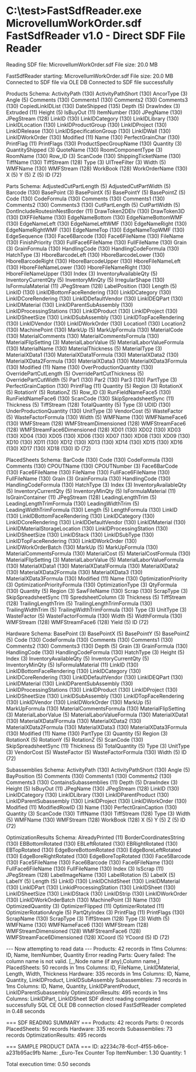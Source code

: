C:\test>FastSdfReader.exe MicrovellumWorkOrder.sdf
FastSdfReader v1.0 - Direct SDF File Reader
============================================
Reading SDF file: MicrovellumWorkOrder.sdf
File size: 20.0 MB

FastSdfReader starting: MicrovellumWorkOrder.sdf
File size: 20.0 MB
Connected to SDF file via OLE DB
Connected to SDF file successfully

Products Schema:
  ActivityPath (130)
  ActivityPathShort (130)
  AncorType (3)
  Angle (5)
  Comments (130)
  Comments1 (130)
  Comments2 (130)
  Comments3 (130)
  CopiedLinkIDList (130)
  DateShipped (135)
  Depth (5)
  DrawIndex (3)
  Extruded (11)
  Height (5)
  IsBuyOut (11)
  ItemNumber (130)
  JPegName (130)
  JPegStream (128)
  LinkID (130)
  LinkIDCategory (130)
  LinkIDLibrary (130)
  LinkIDLocation (130)
  LinkIDProductGroup (130)
  LinkIDProject (130)
  LinkIDRelease (130)
  LinkIDSpecificationGroup (130)
  LinkIDWall (130)
  LinkIDWorkOrder (130)
  Modified (11)
  Name (130)
  PerfectGrainChar (130)
  PrintFlag (11)
  PrintFlags (130)
  ProductSpecGroupName (130)
  Quantity (3)
  QuantityShipped (3)
  QuoteName (130)
  RoomComponentType (3)
  RoomName (130)
  Row_ID (3)
  ScanCode (130)
  ShippingTicketName (130)
  TiffName (130)
  TiffStream (128)
  Type (3)
  UITreeFilter (3)
  Width (5)
  WMFName (130)
  WMFStream (128)
  WorkBook (128)
  WorkOrderName (130)
  X (5)
  Y (5)
  Z (5)
  ID (72)

Parts Schema:
  AdjustedCutPartLength (5)
  AdjustedCutPartWidth (5)
  Barcode (130)
  BasePoint (3)
  BasePointX (5)
  BasePointY (5)
  BasePointZ (5)
  Code (130)
  CodeFormula (130)
  Comments (130)
  Comments1 (130)
  Comments2 (130)
  Comments3 (130)
  CutPartLength (5)
  CutPartWidth (5)
  DontIncludeRoutesinNestBorder (11)
  DrawToken2DElv (130)
  DrawToken3D (130)
  DXFFileName (130)
  EdgeNameBottom (130)
  EdgeNameBottomWMF (130)
  EdgeNameLeft (130)
  EdgeNameLeftWMF (130)
  EdgeNameRight (130)
  EdgeNameRightWMF (130)
  EdgeNameTop (130)
  EdgeNameTopWMF (130)
  EdgeSequence (130)
  Face6Barcode (130)
  Face6FileName (130)
  FileName (130)
  FinishPriority (130)
  FullFace6FileName (130)
  FullFileName (130)
  Grain (3)
  GrainFormula (130)
  HandlingCode (130)
  HandlingCodeFormula (130)
  HatchType (3)
  HboreBarcodeLeft (130)
  HboreBarcodeLower (130)
  HboreBarcodeRight (130)
  HboreBarcodeUpper (130)
  HboreFileNameLeft (130)
  HboreFileNameLower (130)
  HboreFileNameRight (130)
  HboreFileNameUpper (130)
  Index (3)
  InventoryAvailableQty (5)
  InventoryCurrentQty (5)
  InventoryMinQty (5)
  IrregularShape (130)
  IsFormulaMaterial (11)
  JPegStream (128)
  LabelPosition (130)
  Length (5)
  LinkID (130)
  LinkIDBottomFaceRendering (130)
  LinkIDCategory (130)
  LinkIDCoreRendering (130)
  LinkIDDefaultVendor (130)
  LinkIDEQPart (130)
  LinkIDMaterial (130)
  LinkIDParentSubAssembly (130)
  LinkIDProcessingStations (130)
  LinkIDProduct (130)
  LinkIDProject (130)
  LinkIDSheetSize (130)
  LinkIDSubAssembly (130)
  LinkIDTopFaceRendering (130)
  LinkIDVendor (130)
  LinkIDWorkOrder (130)
  Location1 (130)
  Location2 (130)
  MachinePoint (130)
  MarkUp (5)
  MarkUpFormula (130)
  MaterialCode (130)
  MaterialComments (130)
  MaterialCommentsFormula (130)
  MaterialFlipSetting (3)
  MaterialLaborValue (5)
  MaterialLaborValueFormula (130)
  MaterialName (130)
  MaterialThickness (5)
  MaterialType (3)
  MaterialXData1 (130)
  MaterialXData1Formula (130)
  MaterialXData2 (130)
  MaterialXData2Formula (130)
  MaterialXData3 (130)
  MaterialXData3Formula (130)
  Modified (11)
  Name (130)
  OverProductionQuantity (130)
  OverridePartCutLength (5)
  OverridePartCutThickness (5)
  OverridePartCutWidth (5)
  Par1 (130)
  Par2 (130)
  Par3 (130)
  PartType (3)
  PerfectGrainCaption (130)
  PrintFlag (11)
  Quantity (5)
  Region (3)
  RotationX (5)
  RotationY (5)
  RotationZ (5)
  Row_ID (3)
  RunFieldNameFace5 (130)
  RunFieldNameFace6 (130)
  ScanCode (130)
  SkipSpreadsheetSync (11)
  Thickness (5)
  TiffStream (128)
  TotalQuantity (5)
  Type (3)
  UDID (130)
  UnderProductionQuantity (130)
  UnitType (3)
  VendorCost (5)
  WasteFactor (5)
  WasteFactorFormula (130)
  Width (5)
  WMFName (130)
  WMFNameFace6 (130)
  WMFStream (128)
  WMFStreamDimensioned (128)
  WMFStreamFace6 (128)
  WMFStreamFace6Dimensioned (128)
  XD01 (130)
  XD02 (130)
  XD03 (130)
  XD04 (130)
  XD05 (130)
  XD06 (130)
  XD07 (130)
  XD08 (130)
  XD09 (130)
  XD10 (130)
  XD11 (130)
  XD12 (130)
  XD13 (130)
  XD14 (130)
  XD15 (130)
  XD16 (130)
  XD17 (130)
  XD18 (130)
  ID (72)

PlacedSheets Schema:
  BarCode (130)
  Code (130)
  CodeFormula (130)
  Comments (130)
  CPOUTName (130)
  CPOUTNumber (3)
  Face6BarCode (130)
  Face6FileName (130)
  FileName (130)
  FullFace6FileName (130)
  FullFileName (130)
  Grain (3)
  GrainFormula (130)
  HandlingCode (130)
  HandlingCodeFormula (130)
  HatchType (3)
  Index (3)
  InventoryAvailableQty (5)
  InventoryCurrentQty (5)
  InventoryMinQty (5)
  IsFormulaMaterial (11)
  IsGrainContainer (11)
  JPegStream (128)
  LeadingLengthTrim (5)
  LeadingLengthTrimFormula (130)
  LeadingWidthTrim (5)
  LeadingWidthTrimFormula (130)
  Length (5)
  LengthFormula (130)
  LinkID (130)
  LinkIDBottomFaceRendering (130)
  LinkIDCategory (130)
  LinkIDCoreRendering (130)
  LinkIDDefaultVendor (130)
  LinkIDMaterial (130)
  LinkIDMaterialStorageLocation (130)
  LinkIDProcessingStation (130)
  LinkIDSheetSize (130)
  LinkIDStack (130)
  LinkIDSubType (130)
  LinkIDTopFaceRendering (130)
  LinkIDWorkOrder (130)
  LinkIDWorkOrderBatch (130)
  MarkUp (5)
  MarkUpFormula (130)
  MaterialCommentsFormula (130)
  MaterialCost (5)
  MaterialCostFormula (130)
  MaterialFlipSetting (3)
  MaterialLaborValue (5)
  MaterialLaborValueFormula (130)
  MaterialXData1 (130)
  MaterialXData1Formula (130)
  MaterialXData2 (130)
  MaterialXData2Formula (130)
  MaterialXData3 (130)
  MaterialXData3Formula (130)
  Modified (11)
  Name (130)
  OptimizationPriority (3)
  OptimizationPriorityFormula (130)
  OptimizationType (3)
  QtyFormula (130)
  Quantity (5)
  Region (3)
  SawFileName (130)
  Scrap (130)
  ScrapType (3)
  SkipSpreadsheetSync (11)
  SpredsheetColumn (3)
  Thickness (5)
  TiffStream (128)
  TrailingLengthTrim (5)
  TrailingLengthTrimFormula (130)
  TrailingWidthTrim (5)
  TrailingWidthTrimFormula (130)
  Type (3)
  UnitType (3)
  WasteFactor (5)
  WasteFactorFormula (130)
  Width (5)
  WidthFormula (130)
  WMFStream (128)
  WMFStreamFace6 (128)
  Yield (5)
  ID (72)

Hardware Schema:
  BasePoint (3)
  BasePointX (5)
  BasePointY (5)
  BasePointZ (5)
  Code (130)
  CodeFormula (130)
  Comments (130)
  Comments1 (130)
  Comments2 (130)
  Comments3 (130)
  Depth (5)
  Grain (3)
  GrainFormula (130)
  HandlingCode (130)
  HandlingCodeFormula (130)
  HatchType (3)
  Height (5)
  Index (3)
  InventoryAvailableQty (5)
  InventoryCurrentQty (5)
  InventoryMinQty (5)
  IsFormulaMaterial (11)
  LinkID (130)
  LinkIDBottomFaceRendering (130)
  LinkIDCategory (130)
  LinkIDCoreRendering (130)
  LinkIDDefaultVendor (130)
  LinkIDEQPart (130)
  LinkIDMaterial (130)
  LinkIDParentSubAssembly (130)
  LinkIDProcessingStations (130)
  LinkIDProduct (130)
  LinkIDProject (130)
  LinkIDSheetSize (130)
  LinkIDSubAssembly (130)
  LinkIDTopFaceRendering (130)
  LinkIDVendor (130)
  LinkIDWorkOrder (130)
  MarkUp (5)
  MarkUpFormula (130)
  MaterialCommentsFormula (130)
  MaterialFlipSetting (3)
  MaterialLaborValue (5)
  MaterialLaborValueFormula (130)
  MaterialXData1 (130)
  MaterialXData1Formula (130)
  MaterialXData2 (130)
  MaterialXData2Formula (130)
  MaterialXData3 (130)
  MaterialXData3Formula (130)
  Modified (11)
  Name (130)
  PartType (3)
  Quantity (5)
  Region (3)
  RotationX (5)
  RotationY (5)
  RotationZ (5)
  ScanCode (130)
  SkipSpreadsheetSync (11)
  Thickness (5)
  TotalQuantity (5)
  Type (3)
  UnitType (3)
  VendorCost (5)
  WasteFactor (5)
  WasteFactorFormula (130)
  Width (5)
  ID (72)

Subassemblies Schema:
  ActivityPath (130)
  ActivityPathShort (130)
  Angle (5)
  BayPosition (5)
  Comments (130)
  Comments1 (130)
  Comments2 (130)
  Comments3 (130)
  ContainsSubassemblies (11)
  Depth (5)
  DrawIndex (3)
  Height (5)
  IsBuyOut (11)
  JPegName (130)
  JPegStream (128)
  LinkID (130)
  LinkIDCategory (130)
  LinkIDLibrary (130)
  LinkIDParentProduct (130)
  LinkIDParentSubassembly (130)
  LinkIDProject (130)
  LinkIDWorkOrder (130)
  Modified (11)
  ModifiedRowID (3)
  Name (130)
  PerfectGrainCaption (130)
  Quantity (3)
  ScanCode (130)
  TiffName (130)
  TiffStream (128)
  Type (3)
  Width (5)
  WMFName (130)
  WMFStream (128)
  WorkBook (128)
  X (5)
  Y (5)
  Z (5)
  ID (72)

OptimizationResults Schema:
  AlreadyPrinted (11)
  BorderCoordinatesString (130)
  EBBottomRotated (130)
  EBLeftRotated (130)
  EBRightRotated (130)
  EBTopRotated (130)
  EdgeBoreBottomRotated (130)
  EdgeBoreLeftRotated (130)
  EdgeBoreRightRotated (130)
  EdgeBoreTopRotated (130)
  Face5Barcode (130)
  Face5FileName (130)
  Face6Barcode (130)
  Face6FileName (130)
  FullFace6FileName (130)
  FullFileName (130)
  Index (3)
  IsScrap (11)
  JPegStream (128)
  LabelImageName (130)
  LabelRotation (5)
  LabelX (5)
  LabelY (5)
  Length (5)
  LinkID (130)
  LinkIDChildSheet (130)
  LinkIDMaterial (130)
  LinkIDPart (130)
  LinkidProcessingStation (130)
  LinkIDSheet (130)
  LinkIDSheetSize (130)
  LinkIDStack (130)
  LinkIDStrip (130)
  LinkIDWorkOrder (130)
  LinkIDWorkOrderBatch (130)
  MachinePoint (3)
  Name (130)
  OptimizedQuantity (3)
  OptimizerFlipped (11)
  OptimizerRotated (11)
  OptimizerRotationAngle (5)
  PartQtyIndex (3)
  PrintFlag (11)
  PrintFlags (130)
  ScrapName (130)
  ScrapType (3)
  TiffStream (128)
  Type (3)
  Width (5)
  WMFName (130)
  WMFNameFace6 (130)
  WMFStream (128)
  WMFStreamDimensioned (128)
  WMFStreamFace6 (128)
  WMFStreamFace6Dimensioned (128)
  XCoord (5)
  YCoord (5)
  ID (72)

--- Now attempting to read data ---
Products: 42 records in 11ms
  Columns: ID, Name, ItemNumber, Quantity
Error reading Parts: Query failed: The column name is not valid. [,,,Node name (if any),Column name,]
PlacedSheets: 50 records in 1ms
  Columns: ID, FileName, LinkIDMaterial, Length, Width, Thickness
Hardware: 335 records in 1ms
  Columns: ID, Name, Quantity, LinkIDProduct, LinkIDSubAssembly
Subassemblies: 73 records in 1ms
  Columns: ID, Name, Quantity, LinkIDParentProduct, LinkIDParentSubassembly
OptimizationResults: 495 records in 1ms
  Columns: LinkIDPart, LinkIDSheet
SDF direct reading completed successfully
SQL CE OLE DB connection closed
FastSdfReader completed in 0.48 seconds

=== SDF READING SUMMARY ===
Products: 42 records
Parts: 0 records
PlacedSheets: 50 records
Hardware: 335 records
Subassemblies: 73 records
OptimizationResults: 495 records

=== SAMPLE PRODUCT DATA ===
ID: a2234c78-6ccf-4f55-b6ce-a231b95ac9fb
Name: _Euro-Tex Counter Top
ItemNumber: 1.30
Quantity: 1

Total execution time: 0.50 seconds